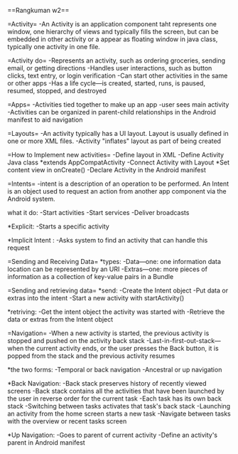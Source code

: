 ==Rangkuman w2==

=Activity=
-An Activity is an application component taht represents one window, one hierarchy of views and typically fills the screen, but can be embedded in other 
activity or a appear as floating window in java class, typically one activity in one file.

=Activity do=
-Represents an activity, such as ordering groceries, sending 
email, or getting directions
-Handles user interactions, such as button clicks, text entry, 
or login verification
-Can start other activities in the same or other apps
-Has a life cycle—is created, started, runs, is paused, 
resumed, stopped, and destroyed

=Apps=
-Activities tied together to make up an app
-user sees main activity
-Activities can be organized in parent-child relationships in 
the Android manifest to aid navigation

=Layouts=
-An activity typically has a UI layout. Layout is usually defined in one or more XML files.
-Activity "inflates" layout as part of being created

=How to Implement new activities=
-Define layout in XML
-Define Activity Java class 
    *extends AppCompatActivity
-Connect Activity with Layout 
    *Set content view in onCreate()
-Declare Activity in the Android manifest

=Intents=
-intent is a description of an operation to be performed. An Intent is an object used to request an action from another app component via the Android system.

what it do:
-Start activities
-Start services
-Deliver broadcasts

*Explicit:
-Starts a specific activity

*Implicit Intent :
-Asks system to find an activity that can handle this request

=Sending and Receiving Data=
*types:
-Data—one: one information data location can be represented by an URI 
-Extras—one: more pieces of information as a collection of key-value pairs in a Bundle

=Sending and retrieving data=
*send:
-Create the Intent object
-Put data or extras into the intent
-Start a new activity with startActivity()

*retriving:
-Get the intent object the activity was started with
-Retrieve the data or extras from the Intent object

=Navigation=
-When a new activity is started, the previous activity is stopped and pushed on the activity back stack
-Last-in-first-out-stack—when the current activity ends, or the user presses the Back button, it is popped from the stack and the previous activity resumes

*the two forms:
-Temporal or back navigation
-Ancestral or up navigation

*Back Navigation:
-Back stack preserves history of recently viewed screens
-Back stack contains all the activities that have been launched by the 
user in reverse order for the current task
-Each task has its own back stack
-Switching between tasks activates that task's back stack
-Launching an activity from the home screen starts a new task
-Navigate between tasks with the overview or recent tasks screen

*Up Navigation:
-Goes to parent of current activity
-Define an activity's parent in Android manifest



